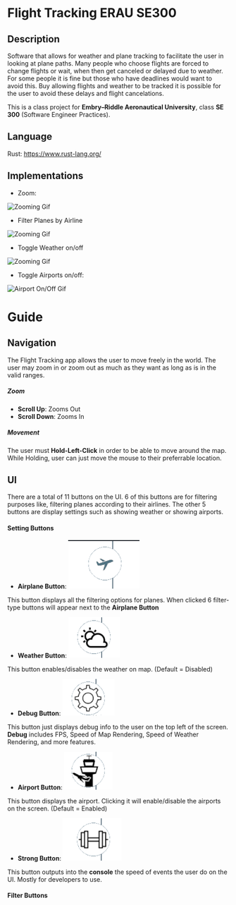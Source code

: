 # Flight Tracking ERAU SE300

## Description

Software that allows for weather and plane tracking to facilitate the user in looking at plane paths. Many people who choose flights are forced to change flights or wait, when then get canceled or delayed due to weather. For some people it is fine but those who have deadlines would want to avoid this. Buy allowing flights and weather to be tracked it is possible for the user to avoid these delays and flight cancelations.

This is a class project for **Embry–Riddle Aeronautical University**, class **SE 300** (Software Engineer Practices).

## Language
Rust: https://www.rust-lang.org/

## Implementations
* Zoom: 

![Zooming Gif](https://github.com/FlightTrackingERAU/FlightTracking/blob/feature/readme/examples/gif/ezgif.com-gif-maker.gif)


* Filter Planes by Airline

![Zooming Gif](https://github.com/FlightTrackingERAU/FlightTracking/blob/feature/readme/examples/gif/airline-filter.gif)


* Toggle Weather on/off

![Zooming Gif](https://github.com/FlightTrackingERAU/FlightTracking/blob/feature/readme/examples/gif/weather-toggle.gif)

* Toggle Airports on/off:

![Airport On/Off Gif](https://github.com/FlightTrackingERAU/FlightTracking/blob/feature/readme/examples/gif/airport_toggle.gif)

# Guide

## Navigation

The Flight Tracking app allows the user to move freely in the world. The user may zoom in or zoom out as much as they want as long as is in the valid ranges.
 
##### Zoom

* **Scroll Up**: Zooms Out
* **Scroll Down**: Zooms In

##### Movement

The user must **Hold-Left-Click** in order to be able to move around the map. While Holding, user can just move the mouse to their preferrable location.

## UI

There are a total of 11 buttons on the UI. 6 of this buttons are for filtering purposes like, filtering planes according to their airlines. The other 5 buttons are display settings such as showing weather or showing airports. 

#### Setting Buttons

* **Airplane Button**: ![Airplane Button](/examples/pictures/airplane-button.png)

This button displays all the filtering options for planes. 
When clicked 6 filter-type buttons will appear next to the **Airplane Button** 

* **Weather Button**: ![Weather Button](/examples/pictures/weather-button.png)

This button enables/disables the weather on map. (Default = Disabled)

* **Debug Button**: ![Debug Button](/examples/pictures/debug-button.png) 

This button just displays debug info to the user on the top left of the screen. **Debug** includes FPS, Speed of Map Rendering, Speed of Weather Rendering, and more features. 

* **Airport Button**: ![Airport Button](/examples/pictures/airport-button.png)

This button displays the airport. Clicking it will enable/disable the airports on the screen. (Default = Enabled)

* **Strong Button**: ![Strong Button](/examples/pictures/strong-button.png)

This button outputs into the **console** the speed of events the user do on the UI. Mostly for developers to use. 

#### Filter Buttons


 